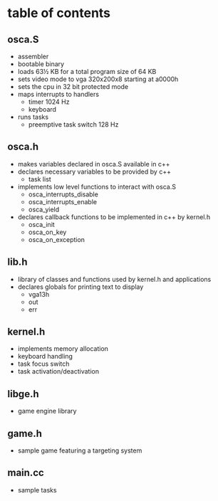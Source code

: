 # table of contents
## osca.S
* assembler
* bootable binary
* loads 63½ KB for a total program size of 64 KB
* sets video mode to vga 320x200x8 starting at a0000h
* sets the cpu in 32 bit protected mode
* maps interrupts to handlers
    * timer 1024 Hz
    * keyboard
* runs tasks
    * preemptive task switch 128 Hz

## osca.h
* makes variables declared in osca.S available in c++
* declares necessary variables to be provided by c++
  * task list
* implements low level functions to interact with osca.S
  * osca_interrupts_disable
  * osca_interrupts_enable
  * osca_yield
* declares callback functions to be implemented in c++ by kernel.h
  * osca_init
  * osca_on_key
  * osca_on_exception

## lib.h
* library of classes and functions used by kernel.h and applications
* declares globals for printing text to display
  * vga13h
  * out
  * err

## kernel.h
* implements memory allocation
* keyboard handling
* task focus switch
* task activation/deactivation

## libge.h
* game engine library

## game.h
* sample game featuring a targeting system

## main.cc
* sample tasks
